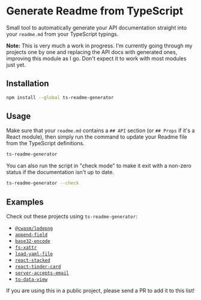 # Generate Readme from TypeScript

Small tool to automatically generate your API documentation straight into your `readme.md` from your TypeScript typings.

**Note:** This is very much a work in progress. I'm currently going through my projects one by one and replacing the API docs with generated ones, improving this module as I go. Don't expect it to work with most modules just yet.

## Installation

```sh
npm install --global ts-readme-generator
```

## Usage

Make sure that your `readme.md` contains a `## API` section (or `## Props` if it's a React module), then simply run the command to update your Readme file from the TypeScript definitions.

```sh
ts-readme-generator
```

You can also run the script in "check mode" to make it exit with a non-zero status if the documentation isn't up to date.

```sh
ts-readme-generator --check
```

## Examples

Check out these projects using `ts-readme-generator`:

- [`@cwasm/lodepng`](https://github.com/LinusU/cwasm-lodepng)
- [`append-field`](https://github.com/LinusU/node-append-field)
- [`base32-encode`](https://github.com/LinusU/base32-encode)
- [`fs-xattr`](https://github.com/LinusU/fs-xattr)
- [`load-yaml-file`](https://github.com/LinusU/load-yaml-file)
- [`react-stacked`](https://github.com/LinusU/react-stacked)
- [`react-tinder-card`](https://github.com/3DJakob/react-tinder-card)
- [`server-accepts-email`](https://github.com/LinusU/server-accepts-email)
- [`to-data-view`](https://github.com/LinusU/to-data-view)

If you are using this in a public project, please send a PR to add it to this list!
